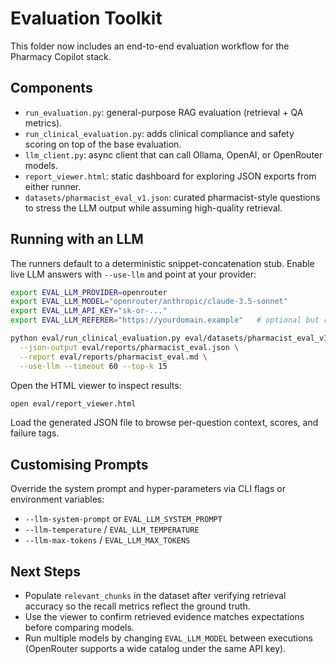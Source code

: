# Evaluation Toolkit

This folder now includes an end-to-end evaluation workflow for the Pharmacy Copilot stack.

## Components

- `run_evaluation.py`: general-purpose RAG evaluation (retrieval + QA metrics).
- `run_clinical_evaluation.py`: adds clinical compliance and safety scoring on top of the base evaluation.
- `llm_client.py`: async client that can call Ollama, OpenAI, or OpenRouter models.
- `report_viewer.html`: static dashboard for exploring JSON exports from either runner.
- `datasets/pharmacist_eval_v1.json`: curated pharmacist-style questions to stress the LLM output while assuming high-quality retrieval.

## Running with an LLM

The runners default to a deterministic snippet-concatenation stub. Enable live LLM answers with `--use-llm` and point at your provider:

```bash
export EVAL_LLM_PROVIDER=openrouter
export EVAL_LLM_MODEL="openrouter/anthropic/claude-3.5-sonnet"
export EVAL_LLM_API_KEY="sk-or-..."
export EVAL_LLM_REFERER="https://yourdomain.example"   # optional but recommended by OpenRouter

python eval/run_clinical_evaluation.py eval/datasets/pharmacist_eval_v1.json \
  --json-output eval/reports/pharmacist_eval.json \
  --report eval/reports/pharmacist_eval.md \
  --use-llm --timeout 60 --top-k 15
```

Open the HTML viewer to inspect results:

```bash
open eval/report_viewer.html
```

Load the generated JSON file to browse per-question context, scores, and failure tags.

## Customising Prompts

Override the system prompt and hyper-parameters via CLI flags or environment variables:

- `--llm-system-prompt` or `EVAL_LLM_SYSTEM_PROMPT`
- `--llm-temperature` / `EVAL_LLM_TEMPERATURE`
- `--llm-max-tokens` / `EVAL_LLM_MAX_TOKENS`

## Next Steps

- Populate `relevant_chunks` in the dataset after verifying retrieval accuracy so the recall metrics reflect the ground truth.
- Use the viewer to confirm retrieved evidence matches expectations before comparing models.
- Run multiple models by changing `EVAL_LLM_MODEL` between executions (OpenRouter supports a wide catalog under the same API key).
